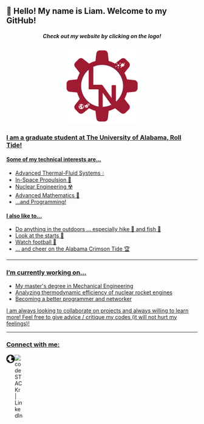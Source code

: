 ##  👋 Hello! My name is Liam. Welcome to my GitHub! 

<center>
<h5> Check out my website by clicking on the logo! </h5>
</center>

<p align="center">
  <a href="https://liamnester.github.io/" </a><img width="200" src="./LiamNesterLogo.png"  >
</p>

### I am a graduate student at The University of Alabama, Roll Tide!

#### Some of my technical interests are...

- Advanced Thermal-Fluid Systems 💧
- In-Space Propulsion 🚀
- Nuclear Engineering ☢️
- Advanced Mathematics 🧮
- ...and Programming! 

#### I also like to...

- Do anything in the outdoors ... especially hike 🥾 and fish 🎣
- Look at the starts 🔭
- Watch football 🏈
- ... and cheer on the Alabama Crimson Tide 🏆

---

### I’m currently working on...

- My master's degree in Mechanical Engineering
- Analyzing thermodynamic efficiency of nuclear rocket engines
- Becoming a better programmer and networker

I am always looking to collaborate on projects and always willing to learn more! Feel free to give advice / critique my codes (it will not hurt my feelings)!

---

### Connect with me:

[<img align="left" alt="chttps://liamnester.github.io/" width="22px" src="https://raw.githubusercontent.com/iconic/open-iconic/master/svg/globe.svg" />][website]
[<img align="left" alt="codeSTACKr | LinkedIn" width="22px" src="https://cdn.jsdelivr.net/npm/simple-icons@v3/icons/linkedin.svg" />][linkedin]


[website]: https://liamnester.github.io/
[linkedin]: https://www.linkedin.com/in/liamnester/


<!-- ### Hi there 👋 -->

<!--
**LiamEngMan/LiamEngMan** is a ✨ _special_ ✨ repository because its `README.md` (this file) appears on your GitHub profile.

Here are some ideas to get you started:

- 🔭 I’m currently working on ...
- 🌱 I’m currently learning ...
- 👯 I’m looking to collaborate on ...
- 🤔 I’m looking for help with ...
- 💬 Ask me about ...
- 📫 How to reach me: ...
- 😄 Pronouns: ...
- ⚡ Fun fact: ...
-->
